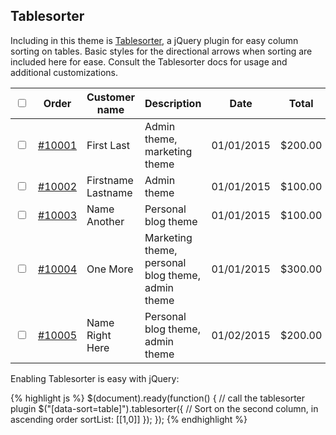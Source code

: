 ## Tablesorter

Including in this theme is [Tablesorter](http://tablesorter.com/), a jQuery plugin for easy column sorting on tables. Basic styles for the directional arrows when sorting are included here for ease. Consult the Tablesorter docs for usage and additional customizations.

<div class="docs-example">
  <div class="table-responsive">
    <table class="table" data-sort="table">
      <thead>
        <tr>
          <th><input type="checkbox" class="select-all" id="selectAll"></th>
          <th>Order</th>
          <th>Customer name</th>
          <th>Description</th>
          <th>Date</th>
          <th>Total</th>
        </tr>
      </thead>
      <tbody>
        <tr>
          <td><input type="checkbox" class="select-row"></td>
          <td><a href="#">#10001</a></td>
          <td>First Last</td>
          <td>Admin theme, marketing theme</td>
          <td>01/01/2015</td>
          <td>$200.00</td>
        </tr>
        <tr>
          <td><input type="checkbox" class="select-row"></td>
          <td><a href="#">#10002</a></td>
          <td>Firstname Lastname</td>
          <td>Admin theme</td>
          <td>01/01/2015</td>
          <td>$100.00</td>
        </tr>
        <tr>
          <td><input type="checkbox" class="select-row"></td>
          <td><a href="#">#10003</a></td>
          <td>Name Another</td>
          <td>Personal blog theme</td>
          <td>01/01/2015</td>
          <td>$100.00</td>
        </tr>
        <tr>
          <td><input type="checkbox" class="select-row"></td>
          <td><a href="#">#10004</a></td>
          <td>One More</td>
          <td>Marketing theme, personal blog theme, admin theme</td>
          <td>01/01/2015</td>
          <td>$300.00</td>
        </tr>
        <tr>
          <td><input type="checkbox" class="select-row"></td>
          <td><a href="#">#10005</a></td>
          <td>Name Right Here</td>
          <td>Personal blog theme, admin theme</td>
          <td>01/02/2015</td>
          <td>$200.00</td>
        </tr>
      </tbody>
    </table>
  </div>
</div>

Enabling Tablesorter is easy with jQuery:

{% highlight js %}
$(document).ready(function() {
  // call the tablesorter plugin
  $("[data-sort=table]").tablesorter({
    // Sort on the second column, in ascending order
    sortList: [[1,0]]
  });
});
{% endhighlight %}
